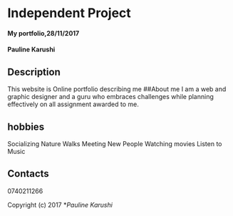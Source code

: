 # Independent Project
#### My portfolio,28/11/2017
#### Pauline Karushi
## Description
This website is Online portfolio describing me
##About me
I am a web and graphic designer and a guru who embraces challenges while planning effectively on all assignment awarded to me.
## hobbies
Socializing
Nature Walks
Meeting New People
Watching movies
Listen to Music
## Contacts
0740211266

Copyright (c) 2017 **Pauline Karushi*
